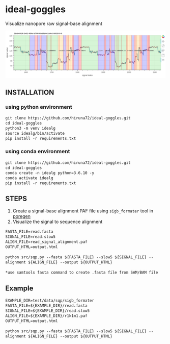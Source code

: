 # ideal-goggles
Visualize nanopore raw signal-base alignment

![image](test/plot.png)

## INSTALLATION

### using python environment
````
git clone https://github.com/hiruna72/ideal-goggles.git
cd ideal-goggles
python3 -m venv idealg
source idealg/bin/activate
pip install -r requirements.txt
````
### using conda environment
````
git clone https://github.com/hiruna72/ideal-goggles.git
cd ideal-goggles
conda create -n idealg python=3.6.10 -y
conda activate idealg
pip install -r requirements.txt
````


## STEPS
1. Create a signal-base alignment PAF file using `sigb_formater` tool in [poregen](https://github.com/hiruna72/poregen)
2. Visualize the signal to sequence alignment
````
FASTA_FILE=read.fasta
SIGNAL_FILE=read.slow5
ALIGN_FILE=read_signal_alignment.paf
OUTPUT_HTML=output.html

python src/sqp.py --fasta ${FASTA_FILE} --slow5 ${SIGNAL_FILE} --alignment ${ALIGN_FILE} --output ${OUTPUT_HTML}

*use samtools fasta command to create .fasta file from SAM/BAM file
````

## Example
````
EXAMPLE_DIR=test/data/sqp/sigb_formater
FASTA_FILE=${EXAMPLE_DIR}/read.fasta
SIGNAL_FILE=${EXAMPLE_DIR}/read.slow5
ALIGN_FILE=${EXAMPLE_DIR}/r1k1m1.paf
OUTPUT_HTML=output.html

python src/sqp.py --fasta ${FASTA_FILE} --slow5 ${SIGNAL_FILE} --alignment ${ALIGN_FILE} --output ${OUTPUT_HTML}

````
